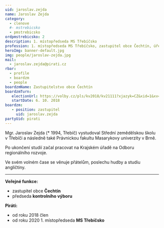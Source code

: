 ```yaml
---
uid: jaroslav.zejda
name: Jaroslav Zejda
category:
  - clenove
  #- mstrebicsko
  - pmstrebicsko
ordpmstrebicsko: 2
description: 1. místopředseda MS Třebíčsko
profession: 1. místopředseda MS Třebíčsko, zastupitel obce Čechtín, úředník KÚ
heroImg: banner-default.jpg
img: people/jaroslav-zejda.jpg
mail:
  - jaroslav.zejda@pirati.cz
rbar:
  - profile
  - boardzm
  - people
boardzmName: Zastupitelstvo obce Čechtín
boardzmTurn:
   electionUrl: https://volby.cz/pls/kv2018/kv21111?xjazyk=CZ&xid=1&xv=23&xdz=1&xnumnuts=6104&xobec=590452&xstrana=0
   startDate: 6. 10. 2018
boardzm:
   - position: zastupitel
     uid: jaroslav.zejda
partyUid: pirati
---
```


Mgr. Jaroslav Zejda (* 1994, Třebíč) vystudoval Střední zemědělskou školu v Třebíči a následně také Právnickou fakultu Masarykovy univerzity v Brně.

Po ukončení studií začal pracovat na Krajském úřadě na Odboru regionálního rozvoje.

Ve svém volném čase se věnuje přátelům, poslechu hudby a studiu angličtiny.

---
**Veřejné funkce:**
* zastupitel obce **Čechtín**
*	předseda **kontrolního výboru**


**Piráti:**
* od roku 2018 člen
* od roku 2020 1. místopředseda **MS Třebíčsko**
